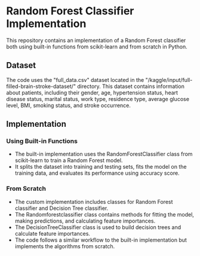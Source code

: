 # Random Forest Classifier Implementation

This repository contains an implementation of a Random Forest classifier both using built-in functions from scikit-learn and from scratch in Python.

## Dataset

The code uses the "full_data.csv" dataset located in the "/kaggle/input/full-filled-brain-stroke-dataset/" directory. This dataset contains information about patients, including their gender, age, hypertension status, heart disease status, marital status, work type, residence type, average glucose level, BMI, smoking status, and stroke occurrence.

## Implementation

### Using Built-in Functions
- The built-in implementation uses the RandomForestClassifier class from scikit-learn to train a Random Forest model.
- It splits the dataset into training and testing sets, fits the model on the training data, and evaluates its performance using accuracy score.

### From Scratch
- The custom implementation includes classes for Random Forest classifier and Decision Tree classifier.
- The Randomforestclassifier class contains methods for fitting the model, making predictions, and calculating feature importances.
- The DecisionTreeClassifier class is used to build decision trees and calculate feature importances.
- The code follows a similar workflow to the built-in implementation but implements the algorithms from scratch.
